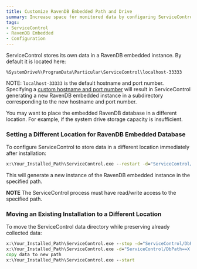 ```yaml
---
title: Customize RavenDB Embedded Path and Drive
summary: Increase space for monitored data by configuring ServiceControl to save data in a different location other than the default.
tags:
- ServiceControl
- RavenDB Embedded
- Configuration
---
```

ServiceControl stores its own data in a RavenDB embedded instance. By default it is located here:

`%SystemDrive%\ProgramData\Particular\ServiceControl\localhost-33333`

NOTE: `localhost-33333` is the default hostname and port number. Specifying a [custom hostname and port number](setting-custom-hostname) will result in ServiceControl generating a new RavenDB embedded instance in a subdirectory corresponding to the new hostname and port number.

You may want to place the embedded RavenDB database in a different location. For example, if the system drive storage capacity is insufficient.

### Setting a Different Location for RavenDB Embedded Database

To configure ServiceControl to store data in a different location immediately after installation:
```bat
x:\Your_Installed_Path\ServiceControl.exe --restart -d="ServiceControl/DbPath==X:\your\new\path"
```

This will generate a new instance of the RavenDB embedded instance in the specified path. 

<p class="alert alert-success">
<strong>NOTE</strong>
The ServiceControl process must have read/write access to the specified path.
</p>

### Moving an Existing Installation to a Different Location

To move the ServiceControl data directory while preserving already collected data:
```bat
x:\Your_Installed_Path\ServiceControl.exe --stop -d="ServiceControl/DbPath==X:\your\new\path"
x:\Your_Installed_Path\ServiceControl.exe -d="ServiceControl/DbPath==X:\your\new\path"
copy data to new path 
x:\Your_Installed_Path\ServiceControl.exe --start
```
